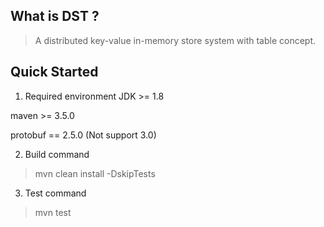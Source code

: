 ## What is DST ?

> A distributed key-value in-memory store system with table concept.

## Quick Started

1. Required environment
JDK >= 1.8

maven >= 3.5.0

protobuf == 2.5.0 (Not support 3.0)

2. Build command
> mvn clean install -DskipTests
3. Test command
> mvn test
